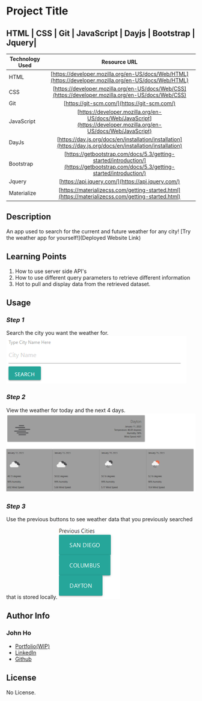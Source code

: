 # Project Title

## HTML | CSS | Git | JavaScript | Dayjs | Bootstrap | Jquery|

| Technology Used         | Resource URL           | 
| ------------- |:-------------:| 
| HTML    | [https://developer.mozilla.org/en-US/docs/Web/HTML](https://developer.mozilla.org/en-US/docs/Web/HTML) | 
| CSS     | [https://developer.mozilla.org/en-US/docs/Web/CSS](https://developer.mozilla.org/en-US/docs/Web/CSS)      |   
| Git | [https://git-scm.com/](https://git-scm.com/)     |    
| JavaScript | [https://developer.mozilla.org/en-US/docs/Web/JavaScript](https://developer.mozilla.org/en-US/docs/Web/JavaScript)  
|  DayJs | [https://day.js.org/docs/en/installation/installation](https://day.js.org/docs/en/installation/installation)
|  Bootstrap | [https://getbootstrap.com/docs/5.3/getting-started/introduction/](https://getbootstrap.com/docs/5.3/getting-started/introduction/)
|  Jquery | [https://api.jquery.com/](https://api.jquery.com/)
|  Materialize | [https://materializecss.com/getting-started.html](https://materializecss.com/getting-started.html)



## Description 
An app used to search for the current and future weather for any city!
[Try the weather app for yourself!](Deployed Website Link)


## Learning Points 
1. How to use server side API's 
2. How to use different query parameters to retrieve different information
3. Hot to pull and display data from the retrieved dataset.

## Usage
### *Step 1*
Search the city you want the weather for.
![search](/assets/img/search.png)  

### *Step 2*
View the weather for today and the next 4 days.
![IMG alt text](/assets/img/weather.png) 

### *Step 3*
Use the previous buttons to see weather data that you previously searched that is stored locally.
![IMG alt text](/assets/img/prev.png) 




## Author Info


### John Ho


* [Portfolio(WIP)](https://spectrekilo.github.io/portfolioJohnHo/)
* [LinkedIn](https://www.linkedin.com/in/john-ho97/)
* [Github](https://github.com/SpectreKilo)




## License

No License.